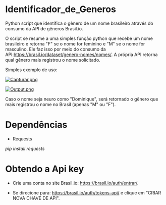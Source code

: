 # Identificador_de_Generos
Python script que identifica o gênero de um nome brasileiro através do consumo da API de gêneros Brasil.io.

O script se resume a uma simples função python que recebe um nome brasileiro e retorna "F" se o nome for feminino e "M" se o nome for masculino. Ele faz isso por meio do consumo da API:https://brasil.io/dataset/genero-nomes/nomes/. A própria API retorna qual gênero mais registrou o nome solicitado. 

Simples exemplo de uso:

[![Capturar.png](https://www.imagemhost.com.br/images/2021/04/27/Capturar.png)](https://www.imagemhost.com.br/image/2rcHMy)

[![Output.png](https://www.imagemhost.com.br/images/2021/04/27/Output.png)](https://www.imagemhost.com.br/image/2r1lOq)

Caso o nome seja neuro como "Dominique", será retornado o gênero que mais registrou o nome no Brasil (apenas "M" ou "F"). 

# Dependências 
* Requests  

_pip install requests_

# Obtendo a Api key

* Crie uma conta no site Brasil.io: https://brasil.io/auth/entrar/. 

* Se direcione para: https://brasil.io/auth/tokens-api/ e clique em "CRIAR NOVA CHAVE DE API".
